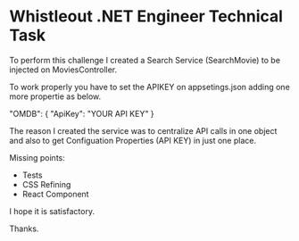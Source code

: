 Whistleout .NET Engineer Technical Task
=======================================

To perform this challenge I created a Search Service (SearchMovie) to be injected on MoviesController.

To work properly you have to set the APIKEY on appsetings.json adding one more propertie as below.

  "OMDB": {
    "ApiKey": "YOUR API KEY"
  }

The reason I created the service was to centralize API calls in one object and also to get Configuation Properties (API KEY) in just one place.

Missing points:

- Tests
- CSS Refining
- React Component

I hope it is satisfactory.

Thanks.
